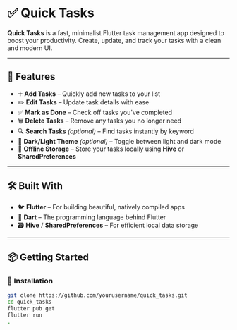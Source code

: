 # ✅ Quick Tasks  

**Quick Tasks** is a fast, minimalist Flutter task management app designed to boost your productivity. Create, update, and track your tasks with a clean and modern UI.

---

## 🚀 Features

- ➕ **Add Tasks** – Quickly add new tasks to your list  
- ✏️ **Edit Tasks** – Update task details with ease  
- ✅ **Mark as Done** – Check off tasks you've completed  
- 🗑 **Delete Tasks** – Remove any tasks you no longer need  
- 🔍 **Search Tasks** *(optional)* – Find tasks instantly by keyword  
- 🌙 **Dark/Light Theme** *(optional)* – Toggle between light and dark mode  
- 💾 **Offline Storage** – Store your tasks locally using **Hive** or **SharedPreferences**

---

## 🛠️ Built With

- 🐦 **Flutter** – For building beautiful, natively compiled apps  
- 💙 **Dart** – The programming language behind Flutter  
- 🗃️ **Hive** / **SharedPreferences** – For efficient local data storage

---
## 📦 Getting Started

### 🔧 Installation

```bash
git clone https://github.com/yourusername/quick_tasks.git
cd quick_tasks
flutter pub get
flutter run
.
